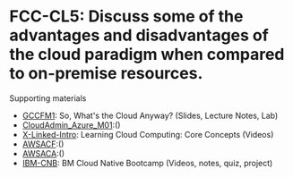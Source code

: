 # FCC-CL5: Discuss some of the advantages and disadvantages of the cloud paradigm when compared to on-premise resources. 

Supporting materials

* [GCCFM1](../../../Materials/GCCFM1.md): So, What's the Cloud Anyway? (Slides, Lecture Notes, Lab)
* [CloudAdmin_Azure_M01]():()
* [X-Linked-Intro](../../../Materials/X-Linked-Intro.md): Learning Cloud Computing: Core Concepts (Videos)
* [AWSACF]():()
* [AWSACA]():()
* [IBM-CNB](../../../Materials/IBM-CNB.md): BM Cloud Native Bootcamp (Videos, notes, quiz, project)

																			
